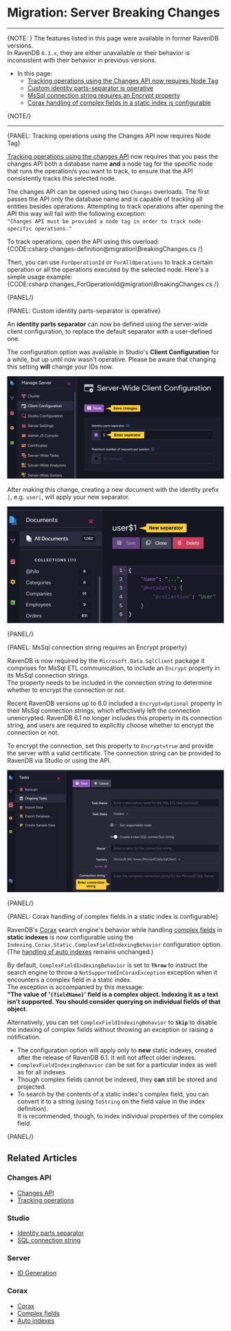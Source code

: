# Migration: Server Breaking Changes
---

{NOTE: }
The features listed in this page were available in former RavenDB versions.  
In RavenDB `6.1.x`, they are either unavailable or their behavior is inconsistent 
with their behavior in previous versions.  

* In this page:  
   * [Tracking operations using the Changes API now requires Node Tag](../../migration/server/server-breaking-changes#tracking-operations-using-the-changes-api-now-requires-node-tag)  
   * [Custom identity parts-separator is operative](../../migration/server/server-breaking-changes#custom-identity-parts-separator-is-operative)  
   * [MsSql connection string requires an Encrypt property](../../migration/server/server-breaking-changes#mssql-connection-string-requires-an-encrypt-property)  
   * [Corax handling of complex fields in a static index is configurable](../../migration/server/server-breaking-changes#corax-handling-of-complex-fields-in-a-static-index-is-configurable)  

{NOTE/}

---

{PANEL: Tracking operations using the Changes API now requires Node Tag}

[Tracking operations using the changes API](../../client-api/changes/how-to-subscribe-to-operation-changes) 
now requires that you pass the changes API both a database name **and** a node tag for the specific node that 
runs the operation/s you want to track, to ensure that the API consistently tracks this selected node.  

The changes API can be opened using two `Changes` overloads. The first passes the API only the database name 
and is capable of tracking all entities besides operations. Attempting to track operations after opening the 
API this way will fail with the following exception:  
`"Changes API must be provided a node tag in order to track node-specific operations."`

To track operations, open the API using this overload:  
{CODE:csharp changes-definition@migration\BreakingChanges.cs /}  

Then, you can use `ForOperationId` or `ForAllOperations` to track a certain operation or all 
the operations executed by the selected node. Here's a simple usage example:  
{CODE:csharp changes_ForOperationId@migration\BreakingChanges.cs /}  
 
{PANEL/}

{PANEL: Custom identity parts-separator is operative}

An **identity parts separator** can now be defined using the server-wide client configuration, 
to replace the default separator with a user-defined one.  

The configuration option was available in Studio's **Client Configuration** for a while, but 
up until now wasn't operative. Please be aware that changing this setting **will** change your 
IDs now.  

![Identity parts separator](images/breaking-changes_identity-parts-separator.png "Identity parts separator")

After making this change, creating a new document with the identity prefix `|`, e.g. `user|`, 
will apply your new separator.  

![New separator](images/breaking-changes_new-separator.png "New separator")

{PANEL/}

{PANEL: MsSql connection string requires an Encrypt property}

RavenDB is now required by the `Microsoft.Data.SqlClient` package it comprises for 
MsSql ETL communication, to include an `Encrypt` property in its MsSql connection strings.  
The property needs to be included in the connection string to determine whether to encrypt 
the connection or not. 

Recent RavenDB versions up to 6.0 included a `Encrypt=Optional` property in their MsSql 
connection strings, which effectively left the connection unencrypted. RavenDB 6.1 no 
longer includes this property in its connection string, and users are required to explicitly 
choose whether to encrypt the connection or not.  

To encrypt the connection, set this property to `Encrypt=true` and provide the server with 
a valid certificate. The connection string can be provided to RavenDB via Studio or using the API.  

![SQL ETL task](images/breaking-changes_SQL-ETL-task.png "SQL ETL task")

{PANEL/}

{PANEL: Corax handling of complex fields in a static index is configurable}

RavenDB's [Corax](../../indexes/search-engine/corax) search engine's behavior while 
handling [complex fields](../../indexes/search-engine/corax#handling-of-complex-json-objects) 
in **static indexes** is now configurable using the `Indexing.Corax.Static.ComplexFieldIndexingBehavior` 
configuration option.  
(The [handling of auto indexes](../../indexes/search-engine/corax#if-corax-encounters-a-complex-property-while-indexing) 
remains unchanged.)  

By default, `ComplexFieldIndexingBehavior` is set to **`Throw`** to instruct the search 
engine to throw a `NotSupportedInCoraxException` exception when it encounters a complex 
field in a static index.  
The exception is accompanied by this message:  
**"The value of '`{fieldName}`' field is a complex object. Indexing it as a text 
isn't supported. You should consider querying on individual fields of that object.**

Alternatively, you can set `ComplexFieldIndexingBehavior` to **`Skip`** to disable the 
indexing of complex fields without throwing an exception or raising a notification.  

* The configuration option will apply only to **new** static indexes, created after the release 
  of RavenDB 6.1. It will not affect older indexes.  
* `ComplexFieldIndexingBehavior` can be set for a particular index as well as for all indexes.  
* Though complex fields cannot be indexed, they **can** still be stored and projected.  
* To search by the contents of a static index's complex field, you can convert it 
  to a string (using `ToString` on the field value in the index definition).  
  It is recommended, though, to index individual properties of the complex field.  

{PANEL/}


## Related Articles

### Changes API
- [Changes API](../../client-api/changes/what-is-changes-api)  
- [Tracking operations](../../client-api/changes/how-to-subscribe-to-operation-changes)  

### Studio
- [Identity parts separator](../../studio/server/client-configuration#set-the-client-configuration-(server-wide))  
- [SQL connection string](../../studio/database/tasks/import-data/import-from-sql#create-a-new-import-configuration)  

### Server
- [ID Generation](../../server/kb/document-identifier-generation#id-generation-by-server)

### Corax
- [Corax](../../indexes/search-engine/corax)  
- [Complex fields](../../indexes/search-engine/corax#handling-of-complex-json-objects)  
- [Auto indexes](../../indexes/search-engine/corax#if-corax-encounters-a-complex-property-while-indexing)  
